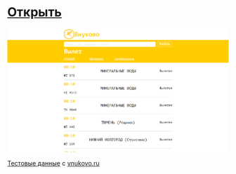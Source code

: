# <a href="https://git.io/fxIEm">Открыть</a>
<img src="screen.png">

<a href="https://github.com/cepbep-yandex/vko_scoreboard/blob/master/src/js/data.js">Тестовые данные</a> с <a href="https://www.vnukovo.ru/flights/online-timetable/">vnukovo.ru</a>
